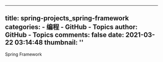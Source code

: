 
---
title: spring-projects_spring-framework
categories: 
    - 编程
    - GitHub - Topics
author: GitHub - Topics
comments: false
date: 2021-03-22 03:14:48
thumbnail: ''
---

<div>   
Spring Framework  
</div>
            